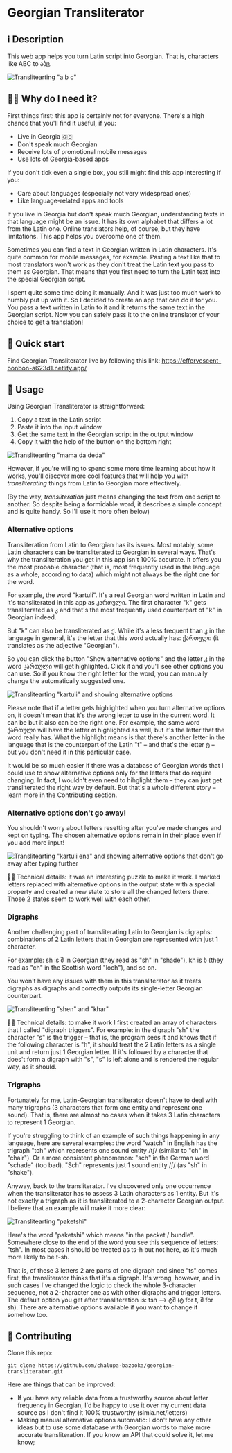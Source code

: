 # Georgian Transliterator

## ℹ️ Description

This web app helps you turn Latin script into Georgian. That is, characters like ABC to აბც.

![Translitearting "a b c"](https://media1.giphy.com/media/v1.Y2lkPTc5MGI3NjExeDNnZnA0ajE2czZvMTI3ZG9sa3VsMHR3Nno3dW5qcGhhZjA4dzV6OSZlcD12MV9pbnRlcm5hbF9naWZfYnlfaWQmY3Q9Zw/KJ3K6ID7fHdEBbdJQ6/giphy.gif)

## 🤷‍♂️ Why do I need it?

First things first: this app is certainly not for everyone. There's a high chance that you'll find it useful, if you:

- Live in Georgia 🇬🇪
- Don't speak much Georgian
- Receive lots of promotional mobile messages
- Use lots of Georgia-based apps

If you don't tick even a single box, you still might find this app interesting if you:

- Care about languages (especially not very widespread ones)
- Like language-related apps and tools

If you live in Georgia but don't speak much Georgian, understanding texts in that language might be an issue. It has its own alphabet that differs a lot from the Latin one. Online translators help, of course, but they have limitations. This app helps you overcome one of them.

Sometimes you can find a text in Georgian written in Latin characters. It's quite common for mobile messages, for example. Pasting a text like that to most translators won't work as they don't treat the Latin text you pass to them as Georgian. That means that you first need to turn the Latin text into the special Georgian script.

I spent quite some time doing it manually. And it was just too much work to humbly put up with it. So I decided to create an app that can do it for you. You pass a text written in Latin to it and it returns the same text in the Georgian script. Now you can safely pass it to the online translator of your choice to get a translation!

## 🚀 Quick start

Find Georgian Transliterator live by following this link:
https://effervescent-bonbon-a623d1.netlify.app/

## 📖 Usage

Using Georgian Transliterator is straightforward:

1. Copy a text in the Latin script
2. Paste it into the input window
3. Get the same text in the Georgian script in the output window
4. Copy it with the help of the button on the bottom right

![Translitearting "mama da deda"](https://media4.giphy.com/media/v1.Y2lkPTc5MGI3NjExcjF3eTluM2xpNzk0YWRmbW81bTJmYzVjdG96aTl1OWt6dDJ3bHM4OCZlcD12MV9pbnRlcm5hbF9naWZfYnlfaWQmY3Q9Zw/TDHvLO6tZayDI0ns9R/giphy.gif)

However, if you're willing to spend some more time learning about how it works, you'll discover more cool features that will help you with _transliterating_ things from Latin to Georgian more effectively.

(By the way, _transliteration_ just means changing the text from one script to another. So despite being a formidable word, it describes a simple concept and is quite handy. So I'll use it more often below)

### Alternative options

Transliteration from Latin to Georgian has its issues. Most notably, some Latin characters can be transliterated to Georgian in several ways. That's why the transliteration you get in this app isn't 100% accurate. It offers you the most probable character (that is, most frequently used in the language as a whole, according to data) which might not always be the right one for the word.

For example, the word "kartuli". It's a real Georgian word written in Latin and it's transliterated in this app as კართული. The first character "k" gets transliterated as კ and that's the most frequently used counterpart of "k" in Georgian indeed.

But "k" can also be transliterated as ქ. While it's a less frequent than კ in the language in general, it's the letter that this word actually has: ქართული (it translates as the adjective "Georgian").

So you can click the button "Show alternative options" and the letter კ in the word კართული will get highlighted. Click it and you'll see other options you can use. So if you know the right letter for the word, you can manually change the automatically suggested one.

![Translitearting "kartuli" and showing alternative options](https://media4.giphy.com/media/v1.Y2lkPTc5MGI3NjExbG5sMHBsMjhpZjJrNTJjamE4d2FzZjEwaW5sOTJrYjM0Z2E2NGVpYiZlcD12MV9pbnRlcm5hbF9naWZfYnlfaWQmY3Q9Zw/wLhofVTXlP77T9lWwN/giphy.gif)

Please note that if a letter gets highlighted when you turn alternative options on, it doesn't mean that it's the wrong letter to use in the current word. It can be but it also can be the right one. For example, the same word ქართული will have the letter თ highlighted as well, but it's the letter that the word really has. What the highlight means is that there's another letter in the language that is the counterpart of the Latin "t" – and that's the letter ტ – but you don't need it in this particular case.

It would be so much easier if there was a database of Georgian words that I could use to show alternative options only for the letters that do require changing. In fact, I wouldn't even need to hihglight them – they can just get transliterated the right way by default. But that's a whole different story – learn more in the Contributing section.

### Alternative options don't go away!

You shouldn't worry about letters resetting after you've made changes and kept on typing. The chosen alternative options remain in their place even if you add more input!

![Translitearting "kartuli ena" and showing alternative options that don't go away after typing further](https://media0.giphy.com/media/v1.Y2lkPTc5MGI3NjExd2N4emVycTE1aHFmZ256ZHpldnp4eWY3MDRicWdmYXlleWJ1ZTEyNyZlcD12MV9pbnRlcm5hbF9naWZfYnlfaWQmY3Q9Zw/QfBtM2LS81t7qTyma6/giphy.gif)

🧑‍💻 Technical details: it was an interesting puzzle to make it work. I marked letters replaced with alternative options in the output state with a special property and created a new state to store all the changed letters there. Those 2 states seem to work well with each other.

### Digraphs

Another challenging part of transliterating Latin to Georgian is digraphs: combinations of 2 Latin letters that in Georgian are represented with just 1 character.

For example: sh is შ in Georgian (they read as "sh" in "shade"), kh is ხ (they read as "ch" in the Scottish word "loch"), and so on.

You won't have any issues with them in this transliterator as it treats digraphs as digraphs and correctly outputs its single-letter Georgian counterpart.

![Translitearting "shen" and "khar"](https://media0.giphy.com/media/v1.Y2lkPTc5MGI3NjExMGY2dW42ZnRncTRnZjZsZ3l5b3NlOWhwdzZ3OWY1YTltNDJkOXFwNCZlcD12MV9pbnRlcm5hbF9naWZfYnlfaWQmY3Q9Zw/AIohDiHTzBelHi7z60/giphy.gif)

🧑‍💻 Technical details: to make it work I first created an array of characters that I called "digraph triggers". For example: in the digraph "sh" the character "s" is the trigger – that is, the program sees it and knows that if the following character is "h", it should treat the 2 Latin letters as a single unit and return just 1 Georgian letter. If it's followed by a character that does't form a digraph with "s", "s" is left alone and is rendered the regular way, as it should.

### Trigraphs

Fortunately for me, Latin-Georgian transliterator doesn't have to deal with many trigraphs (3 characters that form one entity and represent one sound). That is, there are almost no cases when it takes 3 Latin characters to represent 1 Georgian.

If you're struggling to think of an example of such things happening in any language, here are several examples: the word "watch" in English has the trigraph "tch" which represents one sound entity /tʃ/ (similar to "ch" in "chair"). Or a more consistent phenomenon: "sch" in the German word "schade" (too bad). "Sch" represents just 1 sound entity /ʃ/ (as "sh" in "shake").

Anyway, back to the transliterator. I've discovered only one occurrence when the transliterator has to assess 3 Latin characters as 1 entity. But it's not exactly a trigraph as it is transliterated to a 2-character Georgian output. I believe that an example will make it more clear:

![Translitearting "paketshi"](https://media4.giphy.com/media/v1.Y2lkPTc5MGI3NjExNWExbG9vaXNyN2tydTY5bTRsNXU4NHhvMm43c3U5N2JxcHd3Nm51NiZlcD12MV9pbnRlcm5hbF9naWZfYnlfaWQmY3Q9Zw/j2ISH1ZMbnFIWXXyzy/giphy.gif)

Here's the word "paketshi" which means "in the packet / bundle". Somewhere close to the end of the word you see this sequence of letters: "tsh". In most cases it should be treated as ts-h but not here, as it's much more likely to be t-sh.

That is, of these 3 letters 2 are parts of one digraph and since "ts" comes first, the transliterator thinks that it's a digraph. It's wrong, however, and in such cases I've changed the logic to check the whole 3-character sequence, not a 2-character one as with other digraphs and trigger letters. The default option you get after transliteration is: tsh –> ტშ (ტ for t, შ for sh). There are alternative options available if you want to change it somehow too.

## 🤝 Contributing

Clone this repo:

```
git clone https://github.com/chalupa-bazooka/georgian-transliterator.git
```

Here are things that can be improved:

- If you have any reliable data from a trustworthy source about letter frequency in Georgian, I'd be happy to use it over my current data source as I don't find it 100% trustworthy (simia.net/letters)
- Making manual alternative options automatic: I don't have any other ideas but to use some database with Georgian words to make more accurate transliteration. If you know an API that could solve it, let me know;
